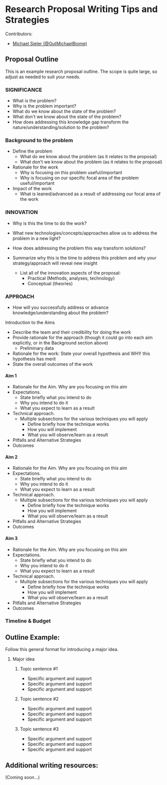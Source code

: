# Research Proposal Writing Tips and Strategies

Contributors:
- [Michael Sieler (@GutMichaelBiome)](https://www.tiktok.com/@gutmichaelbiome)

## Proposal Outline

This is an example research proposal outline. The scope is quite large, so adjust as needed to suit your needs.

### SIGNIFICANCE 
* What is the problem? 
* Why is the problem important?
* What do we know about the state of the problem? 
* What don't we know about the state of the problem? 
* How does addressing this knowledge gap transform the nature/understanding/solution to the problem?

### Background to the problem
* Define the problem
    * What do we know about the problem (as it relates to the proposal)
    * What don't we know about the problem (as it relates to the proposal)
* Rationale for the work
    * Why is focusing on this problem useful/important
    * Why is focusing on our specific focal area of the problem useful/important
* Impact of the work
    * What is leaned/advanced as a result of addressing our focal area of the work

### INNOVATION

* Why is this the time to do the work? 
* What new technologies/concepts/approaches allow us to address the problem in a new light? 
* How does addressing the problem this way transform solutions?

* Summarize why this is the time to address this problem and why your strategy/approach will reveal new insight
    * List all of the innovation aspects of the proposal:
        * Practical (Methods, analyses, technology)
        * Conceptual (theories)

### APPROACH
* How will you successfully address or advance knowledge/understanding about the problem?

Introduction to the Aims
* Describe the team and their credibility for doing the work
* Provide rationale for the approach (though it could go into each aim explicitly, or in the Background section above)
    * Preliminary data
* Rationale for the work: State your overall hypothesis and WHY this hypothesis has merit
* State the overall outcomes of the work


#### Aim 1
* Rationale for the Aim. Why are you focusing on this aim
* Expectations. 
    * State briefly what you intend to do
    * Why you intend to do it
    * What you expect to learn as a result
* Technical approach. 
    * Multiple subsections for the various techniques you will apply
        * Define briefly how the technique works
        * How you will implement
        * What you will observe/learn as a result
* Pitfalls and Alternative Strategies
* Outcomes

#### Aim 2
* Rationale for the Aim. Why are you focusing on this aim
* Expectations. 
    * State briefly what you intend to do
    * Why you intend to do it
    * What you expect to learn as a result
* Technical approach. 
    * Multiple subsections for the various techniques you will apply
        * Define briefly how the technique works
        * How you will implement
        * What you will observe/learn as a result
* Pitfalls and Alternative Strategies
* Outcomes

#### Aim 3
* Rationale for the Aim. Why are you focusing on this aim
* Expectations. 
    * State briefly what you intend to do
    * Why you intend to do it
    * What you expect to learn as a result
* Technical approach. 
    * Multiple subsections for the various techniques you will apply
        * Define briefly how the technique works
        * How you will implement
        * What you will observe/learn as a result
* Pitfalls and Alternative Strategies
* Outcomes

### Timeline & Budget



## Outline Example:

Follow this general format for introducing a major idea.

1. Major idea
   1. Topic sentence #1
      * Specific argument and support
      * Specific argument and support
      * Specific argument and support
 
   2. Topic sentence #2
      * Specific argument and support
      * Specific argument and support
      * Specific argument and support

   3. Topic sentence #3    
      * Specific argument and support
      * Specific argument and support
      * Specific argument and support


## Additional writing resources:

(Coming soon...)
